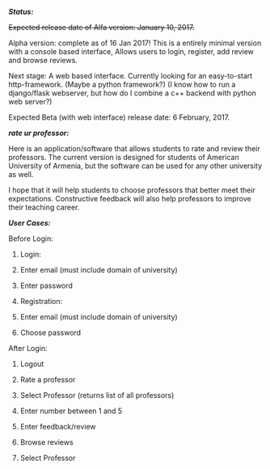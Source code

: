 
***Status:***

<s>Expected release date of Alfa version: January 10, 2017.</s>

Alpha version: complete as of 16 Jan 2017!
This is a entirely minimal version with a console based interface,
Allows users to login, register, add review and browse reviews.

Next stage:
A web based interface.
Currently looking for an easy-to-start http-framework. (Maybe a python framework?)
(I know how to run a django/flask webserver, but how do I combine a c++ backend with python web server?)

Expected Beta (with web interface) release date: 6 February, 2017.


***rate ur professor:***

Here is an application/software that allows students to rate and review their
professors. The current version is designed for students of American University of Armenia,
but the software can be used for any other university as well.

I hope that it will help students to choose professors that better meet their
expectations. Constructive feedback will also help professors to improve their
teaching career.

***User Cases:***

Before Login:

1. Login:
  1. Enter email (must include domain of university)
  2. Enter password

2. Registration:
  1. Enter email (must include domain of university)
  3. Choose password

After Login:

1. Logout

2. Rate a professor
  1. Select Professor (returns list of all professors)
  2. Enter number between 1 and 5
  3. Enter feedback/review

3. Browse reviews
  1. Select Professor
